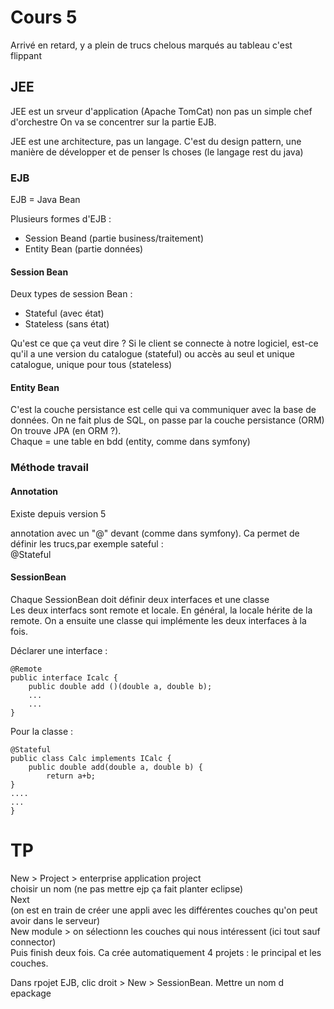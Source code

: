 Cours 5
========================

Arrivé en retard, y a plein de trucs chelous marqués au tableau c'est flippant

## JEE

JEE est un srveur d'application (Apache TomCat) non pas un simple chef d'orchestre
On va se concentrer sur la partie EJB.

JEE est une architecture, pas un langage. C'est du design pattern, une manière de développer et de penser ls choses (le langage rest du java)

### EJB 

EJB = Java Bean

Plusieurs formes d'EJB : 

* Session Beand (partie business/traitement)
* Entity Bean (partie données)

#### Session Bean

Deux types de session Bean :

* Stateful (avec état)
* Stateless (sans état)

Qu'est ce que ça veut dire ?  Si le client se connecte à notre logiciel, est-ce qu'il a une version du catalogue (stateful) ou accès au seul et unique catalogue, unique pour tous (stateless)

#### Entity Bean 

C'est la couche persistance est celle qui va communiquer avec la base de données. On ne fait plus de SQL, on passe par la couche persistance (ORM)  
On trouve JPA (en ORM ?).  
Chaque = une table en bdd (entity, comme dans symfony)


### Méthode travail

#### Annotation

Existe depuis version 5

annotation avec un "@" devant (comme dans symfony). Ca permet de définir les trucs,par exemple sateful :  
@Stateful

#### SessionBean

Chaque SessionBean  doit définir deux interfaces et une classe  
Les deux interfacs sont remote et locale. En général, la locale hérite de la remote. On a ensuite une classe qui implémente les deux interfaces à la fois.

Déclarer une interface :  

	@Remote
	public interface Icalc {  
		public double add ()(double a, double b);
		...
		...
	}

Pour la classe :
  
	@Stateful
	public class Calc implements ICalc {
		public double add(double a, double b) {
			return a+b;
	}
	....
	...
	}

# TP

New > Project > enterprise application project  
choisir un nom (ne pas mettre ejp ça fait planter eclipse)  
Next  
(on est en train de créer une appli avec les différentes couches qu'on peut avoir dans le serveur)  
New module > on sélectionn les couches qui nous intéressent (ici tout sauf connector)  
Puis finish deux fois. Ca crée automatiquement 4 projets : le principal et les couches.  

Dans rpojet EJB, clic droit > New > SessionBean. Mettre un nom d epackage